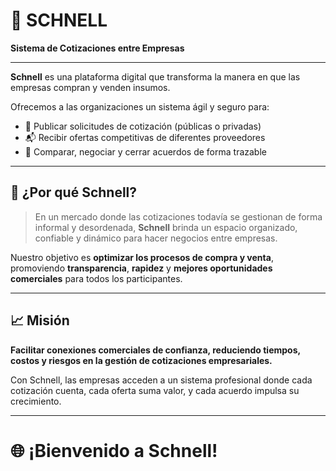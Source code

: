 # 🚀 SCHNELL

**Sistema de Cotizaciones entre Empresas**

---

**Schnell** es una plataforma digital que transforma la manera en que las empresas compran y venden insumos.

Ofrecemos a las organizaciones un sistema ágil y seguro para:

- 📄 Publicar solicitudes de cotización (públicas o privadas)
- 📬 Recibir ofertas competitivas de diferentes proveedores
- 🤝 Comparar, negociar y cerrar acuerdos de forma trazable

---

## 🌟 ¿Por qué Schnell?

> En un mercado donde las cotizaciones todavía se gestionan de forma informal y desordenada, **Schnell** brinda un espacio organizado, confiable y dinámico para hacer negocios entre empresas.

Nuestro objetivo es **optimizar los procesos de compra y venta**, promoviendo **transparencia**, **rapidez** y **mejores oportunidades comerciales** para todos los participantes.

---

## 📈 Misión

**Facilitar conexiones comerciales de confianza, reduciendo tiempos, costos y riesgos en la gestión de cotizaciones empresariales.**

Con Schnell, las empresas acceden a un sistema profesional donde cada cotización cuenta, cada oferta suma valor, y cada acuerdo impulsa su crecimiento.

---

# 🌐 ¡Bienvenido a Schnell!
